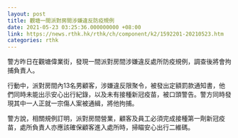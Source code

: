 ```yaml
---
layout: post
title: 觀塘一間派對房間涉嫌違反防疫規例
date: 2021-05-23 03:25:36.000000000 +08:00
link: https://news.rthk.hk/rthk/ch/component/k2/1592201-20210523.htm
categories: rthk
---
```


警方昨日在觀塘偉業街，發現一間派對房間涉嫌違反處所防疫規例，調查後將會拘捕負責人。

行動中，派對房間內13名男顧客，涉嫌違反限聚令，被發出定額罰款通知書，他們同時未能出示安心出行紀錄，以及未有接種新冠疫苗，被口頭警告。警方同時發現其中一人正就一宗傷人案被通緝，將他拘捕。

警方說，相關規例訂明，派對房間營業，顧客及員工必須完成接種第一劑新冠疫苗，處所負責人亦應該確保顧客進入處所時，掃瞄安心出行二維碼。
